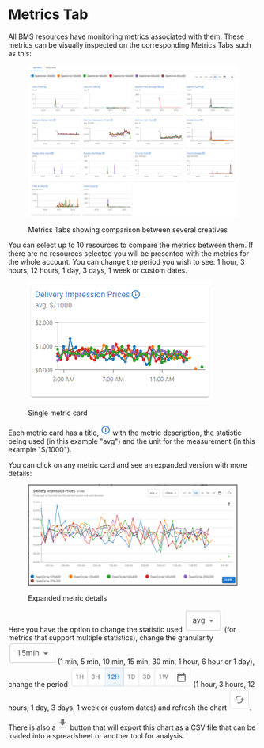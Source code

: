 # Metrics Tab

All BMS resources have monitoring metrics associated with them. These metrics can be visually inspected on the corresponding Metrics Tabs such as this:

<figure><img src="../../.gitbook/assets/image (9) (1) (1) (1).png" alt=""><figcaption><p>Metrics Tabs showing comparison between several creatives</p></figcaption></figure>

You can select up to 10 resources to compare the metrics between them. If there are no resources selected you will be presented with the metrics for the whole account. You can change the period you wish to see: 1 hour, 3 hours, 12 hours, 1 day, 3 days, 1 week or custom dates.

<figure><img src="../../.gitbook/assets/image (1) (1) (1) (1) (1).png" alt=""><figcaption><p>Single metric card</p></figcaption></figure>

Each metric card has a title, <img src="../../.gitbook/assets/inline tip.png" alt="Inline tip" data-size="line"> with the metric description, the statistic being used (in this example "avg") and the unit for the measurement (in this example "$/1000").

You can click on any metric card and see an expanded version with more details:

<figure><img src="../../.gitbook/assets/image (2) (1) (1) (1) (1).png" alt=""><figcaption><p>Expanded metric details</p></figcaption></figure>

Here you have the option to change the statistic used <img src="../../.gitbook/assets/image (6) (1) (1).png" alt="Statistic selector" data-size="line"> (for metrics that support multiple statistics), change the granularity <img src="../../.gitbook/assets/image (7) (1) (1).png" alt="Granularity selector" data-size="line"> (1 min, 5 min, 10 min, 15 min, 30 min, 1 hour, 6 hour or 1 day), change the period <img src="../../.gitbook/assets/image (8) (1) (1).png" alt="Period selector" data-size="line"> (1 hour, 3 hours, 12 hours, 1 day, 3 days, 1 week or custom dates) and refresh the chart <img src="../../.gitbook/assets/reload.png" alt="Refresh" data-size="line">.

There is also a <img src="../../.gitbook/assets/download.png" alt="Download" data-size="line"> button that will export this chart as a CSV file that can be loaded into a spreadsheet or another tool for analysis.
